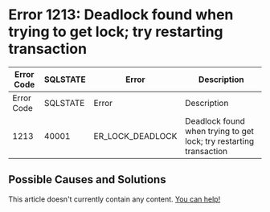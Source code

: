 
# Error 1213: Deadlock found when trying to get lock; try restarting transaction


| Error Code | SQLSTATE | Error | Description |
| --- | --- | --- | --- |
| Error Code | SQLSTATE | Error | Description |
| 1213 | 40001 | ER_LOCK_DEADLOCK | Deadlock found when trying to get lock; try restarting transaction |




## Possible Causes and Solutions


This article doesn't currently contain any content. [You can help!](/en/writing-and-editing-knowledge-base-articles/)

